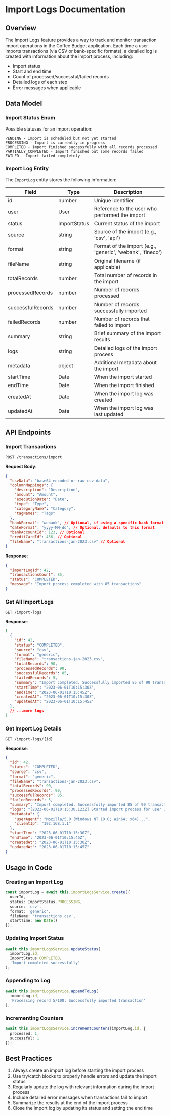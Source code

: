 # Import Logs Documentation

## Overview

The Import Logs feature provides a way to track and monitor transaction import operations in the Coffee Budget application. Each time a user imports transactions (via CSV or bank-specific formats), a detailed log is created with information about the import process, including:

- Import status
- Start and end time
- Count of processed/successful/failed records
- Detailed logs of each step
- Error messages when applicable

## Data Model

### Import Status Enum

Possible statuses for an import operation:

```
PENDING - Import is scheduled but not yet started
PROCESSING - Import is currently in progress
COMPLETED - Import finished successfully with all records processed
PARTIALLY_COMPLETED - Import finished but some records failed
FAILED - Import failed completely
```

### Import Log Entity

The `ImportLog` entity stores the following information:

| Field | Type | Description |
|-------|------|-------------|
| id | number | Unique identifier |
| user | User | Reference to the user who performed the import |
| status | ImportStatus | Current status of the import |
| source | string | Source of the import (e.g., 'csv', 'api') |
| format | string | Format of the import (e.g., 'generic', 'webank', 'fineco') |
| fileName | string | Original filename (if applicable) |
| totalRecords | number | Total number of records in the import |
| processedRecords | number | Number of records processed |
| successfulRecords | number | Number of records successfully imported |
| failedRecords | number | Number of records that failed to import |
| summary | string | Brief summary of the import results |
| logs | string | Detailed logs of the import process |
| metadata | object | Additional metadata about the import |
| startTime | Date | When the import started |
| endTime | Date | When the import finished |
| createdAt | Date | When the import log was created |
| updatedAt | Date | When the import log was last updated |

## API Endpoints

### Import Transactions

```
POST /transactions/import
```

**Request Body**:
```json
{
  "csvData": "base64-encoded-or-raw-csv-data",
  "columnMappings": {
    "description": "Description",
    "amount": "Amount",
    "executionDate": "Date",
    "type": "Type",
    "categoryName": "Category",
    "tagNames": "Tags"
  },
  "bankFormat": "webank", // Optional, if using a specific bank format
  "dateFormat": "yyyy-MM-dd", // Optional, defaults to this format
  "bankAccountId": 123, // Optional
  "creditCardId": 456, // Optional
  "fileName": "transactions-jan-2023.csv" // Optional
}
```

**Response**:
```json
{
  "importLogId": 42,
  "transactionsCount": 85,
  "status": "COMPLETED",
  "message": "Import process completed with 85 transactions"
}
```

### Get All Import Logs

```
GET /import-logs
```

**Response**:
```json
[
  {
    "id": 42,
    "status": "COMPLETED",
    "source": "csv",
    "format": "generic",
    "fileName": "transactions-jan-2023.csv",
    "totalRecords": 90,
    "processedRecords": 90,
    "successfulRecords": 85,
    "failedRecords": 5,
    "summary": "Import completed. Successfully imported 85 of 90 transactions.",
    "startTime": "2023-06-01T10:15:30Z",
    "endTime": "2023-06-01T10:15:45Z",
    "createdAt": "2023-06-01T10:15:30Z",
    "updatedAt": "2023-06-01T10:15:45Z"
  },
  // ...more logs
]
```

### Get Import Log Details

```
GET /import-logs/{id}
```

**Response**:
```json
{
  "id": 42,
  "status": "COMPLETED",
  "source": "csv",
  "format": "generic",
  "fileName": "transactions-jan-2023.csv",
  "totalRecords": 90,
  "processedRecords": 90,
  "successfulRecords": 85,
  "failedRecords": 5,
  "summary": "Import completed. Successfully imported 85 of 90 transactions.",
  "logs": "[2023-06-01T10:15:30.123Z] Started import process for user 1 with format: generic\n[2023-06-01T10:15:31.456Z] Successfully parsed 90 records from CSV\n[2023-06-01T10:15:32.789Z] First record sample: {...}\n...",
  "metadata": {
    "userAgent": "Mozilla/5.0 (Windows NT 10.0; Win64; x64)...",
    "clientIp": "192.168.1.1"
  },
  "startTime": "2023-06-01T10:15:30Z",
  "endTime": "2023-06-01T10:15:45Z",
  "createdAt": "2023-06-01T10:15:30Z",
  "updatedAt": "2023-06-01T10:15:45Z"
}
```

## Usage in Code

### Creating an Import Log

```typescript
const importLog = await this.importLogsService.create({
  userId,
  status: ImportStatus.PROCESSING,
  source: 'csv',
  format: 'generic',
  fileName: 'transactions.csv',
  startTime: new Date()
});
```

### Updating Import Status

```typescript
await this.importLogsService.updateStatus(
  importLog.id, 
  ImportStatus.COMPLETED,
  'Import completed successfully'
);
```

### Appending to Log

```typescript
await this.importLogsService.appendToLog(
  importLog.id, 
  'Processing record 5/100: Successfully imported transaction'
);
```

### Incrementing Counters

```typescript
await this.importLogsService.incrementCounters(importLog.id, { 
  processed: 1, 
  successful: 1 
});
```

## Best Practices

1. Always create an import log before starting the import process
2. Use try/catch blocks to properly handle errors and update the import status
3. Regularly update the log with relevant information during the import process
4. Include detailed error messages when transactions fail to import
5. Summarize the results at the end of the import process
6. Close the import log by updating its status and setting the end time 